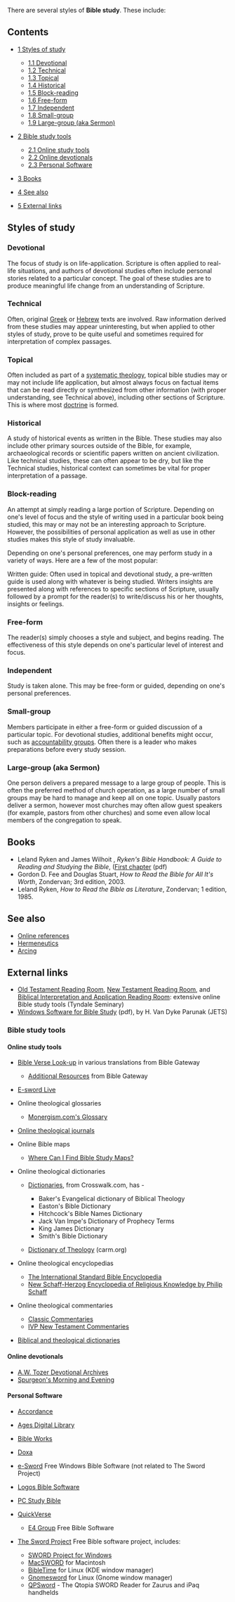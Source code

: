 There are several styles of **Bible study**. These include:

## Contents

-   [1 Styles of study](#Styles_of_study)
    -   [1.1 Devotional](#Devotional)
    -   [1.2 Technical](#Technical)
    -   [1.3 Topical](#Topical)
    -   [1.4 Historical](#Historical)
    -   [1.5 Block-reading](#Block-reading)
    -   [1.6 Free-form](#Free-form)
    -   [1.7 Independent](#Independent)
    -   [1.8 Small-group](#Small-group)
    -   [1.9 Large-group (aka Sermon)](#Large-group_.28aka_Sermon.29)

-   [2 Bible study tools](#Bible_study_tools)
    -   [2.1 Online study tools](#Online_study_tools)
    -   [2.2 Online devotionals](#Online_devotionals)
    -   [2.3 Personal Software](#Personal_Software)

-   [3 Books](#Books)
-   [4 See also](#See_also)
-   [5 External links](#External_links)

## Styles of study

### Devotional

The focus of study is on life-application. Scripture is often
applied to real-life situations, and authors of devotional studies
often include personal stories related to a particular concept. The
goal of these studies are to produce meaningful life change from an
understanding of Scripture.

### Technical

Often, original [Greek](Greek "Greek") or [Hebrew](Hebrew "Hebrew")
texts are involved. Raw information derived from these studies may
appear uninteresting, but when applied to other styles of study,
prove to be quite useful and sometimes required for interpretation
of complex passages.

### Topical

Often included as part of a
[systematic theology](Systematic_theology "Systematic theology"),
topical bible studies may or may not include life application, but
almost always focus on factual items that can be read directly or
synthesized from other information (with proper understanding, see
Technical above), including other sections of Scripture. This is
where most [doctrine](Doctrine "Doctrine") is formed.

### Historical

A study of historical events as written in the Bible. These studies
may also include other primary sources outside of the Bible, for
example, archaeological records or scientific papers written on
ancient civilization. Like technical studies, these can often
appear to be dry, but like the Technical studies, historical
context can sometimes be vital for proper interpretation of a
passage.

### Block-reading

An attempt at simply reading a large portion of Scripture.
Depending on one's level of focus and the style of writing used in
a particular book being studied, this may or may not be an
interesting approach to Scripture. However, the possibilities of
personal application as well as use in other studies makes this
style of study invaluable.

Depending on one's personal preferences, one may perform study in a
variety of ways. Here are a few of the most popular:

Written guide: Often used in topical and devotional study, a
pre-written guide is used along with whatever is being studied.
Writers insights are presented along with references to specific
sections of Scripture, usually followed by a prompt for the
reader(s) to write/discuss his or her thoughts, insights or
feelings.

### Free-form

The reader(s) simply chooses a style and subject, and begins
reading. The effectiveness of this style depends on one's
particular level of interest and focus.

### Independent

Study is taken alone. This may be free-form or guided, depending on
one's personal preferences.

### Small-group

Members participate in either a free-form or guided discussion of a
particular topic. For devotional studies, additional benefits might
occur, such as
[accountability groups](index.php?title=Accountability_group&action=edit&redlink=1 "Accountability group (page does not exist)").
Often there is a leader who makes preparations before every study
session.

### Large-group (aka Sermon)

One person delivers a prepared message to a large group of people.
This is often the preferred method of church operation, as a large
number of small groups may be hard to manage and keep all on one
topic. Usually pastors deliver a sermon, however most churches may
often allow guest speakers (for example, pastors from other
churches) and some even allow local members of the congregation to
speak.

## Books

-   Leland Ryken and James Wilhoit ,
    *Ryken's Bible Handbook: A Guide to Reading and Studying the Bible*,
    ([First chapter](http://www.tyndalebooksellers.com/firstchapter/pdfs/0-8423-8401-4.pdf)
    (pdf)
-   Gordon D. Fee and Douglas Stuart,
    *How to Read the Bible for All It's Worth*, Zondervan; 3rd edition,
    2003.
-   Leland Ryken, *How to Read the Bible as Literature*, Zondervan;
    1 edition, 1985.

## See also

-   [Online references](http://www.theopedia.com/Category:Online_references "Category:Online references")
-   [Hermeneutics](Hermeneutics "Hermeneutics")
-   [Arcing](Arcing "Arcing")

## External links

-   [Old Testament Reading Room](http://www.tyndale.ca/seminary/mtsmodular/reading-rooms/oldt),
    [New Testament Reading Room](http://www.tyndale.ca/seminary/mtsmodular/reading-rooms/newt),
    and
    [Biblical Interpretation and Application Reading Room](http://www.tyndale.ca/seminary/mtsmodular/reading-rooms/interpretation):
    extensive online Bible study tools (Tyndale Seminary)
-   [Windows Software for Bible Study](http://www.etsjets.org/jets/journal/46/46-3/46-3-pp465-495_JETS.pdf)
    (pdf), by H. Van Dyke Parunak (JETS)


### Bible study tools

#### Online study tools

-   [Bible Verse Look-up](http://www.biblegateway.com/) in various
    translations from Bible Gateway
    -   [Additional Resources](http://www.biblegateway.com/resources/)
        from Bible Gateway

-   [E-sword Live](http://live.e-sword.net/)
-   Online theological glossaries
    -   [Monergism.com's Glossary](http://www.monergism.com/directory/link_category/Dictionaries/)

-   [Online theological journals](Online_theological_journals "Online theological journals")
-   Online Bible maps
    -   [Where Can I Find Bible Study Maps?](http://answers.encyclopedia.com/question/Can-Find-Bible-Study-Maps-1115002.html)

-   Online theological dictionaries
    -   [Dictionaries](http://bible.crosswalk.com/Dictionaries/), from
        Crosswalk.com, has -
        -   Baker's Evangelical dictionary of Biblical Theology
        -   Easton's Bible Dictionary
        -   Hitchcock's Bible Names Dictionary
        -   Jack Van Impe's Dictionary of Prophecy Terms
        -   King James Dictionary
        -   Smith's Bible Dictionary

    -   [Dictionary of Theology](http://www.carm.org/dictionary.htm)
        (carm.org)

-   Online theological encyclopedias
    -   [The International Standard Bible Encyclopedia](http://www.studylight.org/enc/isb/)
    -   [New Schaff-Herzog Encyclopedia of Religious Knowledge by Philip Schaff](http://www.ccel.org/s/schaff/encyc/encyc13/htm/TOC.htm)

-   Online theological commentaries
    -   [Classic Commentaries](http://eword.gospelcom.net/comments/)
    -   [IVP New Testament Commentaries](http://www.biblegateway.com/resources/commentaries/)

-   [Biblical and theological dictionaries](Biblical_and_theological_dictionaries "Biblical and theological dictionaries")

#### Online devotionals

-   [A.W. Tozer Devotional Archives](http://dailyqt.crossmap.com/source/a-w-tozer/page1.htm)
-   [Spurgeon's Morning and Evening](http://eword.gospelcom.net/spurgeon/)

#### Personal Software

-   [Accordance](http://www.accordancebible.com/)
-   [Ages Digital Library](http://www.ageslibrary.com/)
-   [Bible Works](http://www.bibleworks.com/)
-   [Doxa](http://www.doxapress.com/)
-   [e-Sword](http://www.e-sword.net/) Free Windows Bible Software
    (not related to The Sword Project)
-   [Logos Bible Software](http://www.logos.com/)
-   [PC Study Bible](http://www.biblesoftonline.com/html_asp/eshop/10Browse.asp?Category=Libraries)
-   [QuickVerse](http://www.quickverse.com/)
    -   [E4 Group](http://www.freebiblesoftware.com/) Free Bible
        Software

-   [The Sword Project](http://www.crosswire.org/sword/index.jsp)
    Free Bible software project, includes:
    -   [SWORD Project for Windows](http://www.crosswire.org/sword/software/biblecs/index.jsp)
    -   [MacSWORD](http://www.macsword.com) for Macintosh
    -   [BibleTime](http://www.bibletime.info) for Linux (KDE window
        manager)
    -   [Gnomesword](http://www.gnomesword.sourceforge.net) for Linux
        (Gnome window manager)
    -   [QPSword](http://www.crosswire.org/qpsword/) - The Qtopia SWORD
        Reader for Zaurus and iPaq handhelds